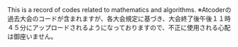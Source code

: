This is a record of codes related to mathematics and algorithms.
※Atcoderの過去大会のコードが含まれますが、各大会規定に基づき、大会終了後午後１１時４５分にアップロードされるようになっておりますので、不正に使用される心配は御座いません。
